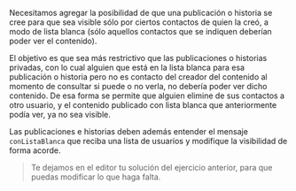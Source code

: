 Necesitamos agregar la posibilidad de que una publicación o historia se cree para que sea visible sólo por ciertos contactos de quien la creó, a modo de lista blanca (sólo aquellos contactos que se indiquen deberían poder ver el contenido).

El objetivo es que sea más restrictivo que las publicaciones o historias privadas, con lo cual alguien que está en la lista blanca para esa publicación o historia pero no es contacto del creador del contenido al momento de consultar si puede o no verla, no debería poder ver dicho contenido. De esa forma se permite que alguien elimine de sus contactos a otro usuario, y el contenido publicado con lista blanca que anteriormente podía ver, ya no sea visible.

Las publicaciones e historias deben además entender el mensaje `conListaBlanca` que reciba una lista de usuarios y modifique la visibilidad de forma acorde.

> Te dejamos en el editor tu solución del ejercicio anterior, para que puedas modificar lo que haga falta.